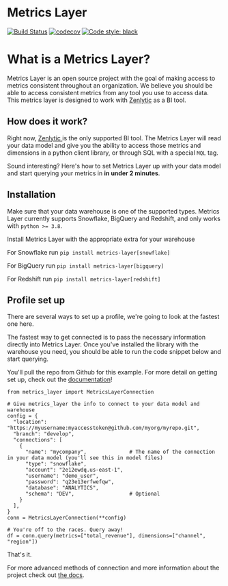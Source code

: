 # Metrics Layer

[![Build Status](https://app.travis-ci.com/Zenlytic/metrics_layer.svg?branch=master)](https://app.travis-ci.com/Zenlytic/metrics_layer)
[![codecov](https://codecov.io/gh/Zenlytic/metrics_layer/branch/master/graph/badge.svg?token=7JA6PKNV57)](https://codecov.io/gh/Zenlytic/metrics_layer)
[![Code style: black](https://img.shields.io/badge/code%20style-black-000000.svg)](https://github.com/psf/black)

# What is a Metrics Layer?

Metrics Layer is an open source project with the goal of making access to metrics consistent throughout an organization. We believe you should be able to access consistent metrics from any tool you use to access data. This metrics layer is designed to work with [Zenlytic](https://zenlytic.com) as a BI tool. 

## How does it work?

Right now, [Zenlytic ](https://zenlytic.com) is the only supported BI tool. The Metrics Layer will read your data model and give you the ability to access those metrics and dimensions in a python client library, or through SQL with a special `MQL` tag.

Sound interesting? Here's how to set Metrics Layer up with your data model and start querying your metrics in **in under 2 minutes**.

## Installation

Make sure that your data warehouse is one of the supported types. Metrics Layer currently supports Snowflake, BigQuery and Redshift, and only works with `python >= 3.8`.

Install Metrics Layer with the appropriate extra for your warehouse

For Snowflake run `pip install metrics-layer[snowflake]`

For BigQuery run `pip install metrics-layer[bigquery]`

For Redshift run `pip install metrics-layer[redshift]`


## Profile set up

There are several ways to set up a profile, we're going to look at the fastest one here.

The fastest way to get connected is to pass the necessary information directly into Metrics Layer. Once you've installed the library with the warehouse you need, you should be able to run the code snippet below and start querying.

You'll pull the repo from Github for this example. For more detail on getting set up, check out the [documentation](https://docs.zenlytic.com)!


```
from metrics_layer import MetricsLayerConnection

# Give metrics_layer the info to connect to your data model and warehouse
config = {
  "location": "https://myusername:myaccesstoken@github.com/myorg/myrepo.git",
  "branch": "develop",
  "connections": [
    {
      "name": "mycompany",              # The name of the connection in your data model (you'll see this in model files)
      "type": "snowflake",
      "account": "2e12ewdq.us-east-1",
      "username": "demo_user",
      "password": "q23e13erfwefqw",
      "database": "ANALYTICS",
      "schema": "DEV",                  # Optional
    }
  ],
}
conn = MetricsLayerConnection(**config)

# You're off to the races. Query away!
df = conn.query(metrics=["total_revenue"], dimensions=["channel", "region"])
```

That's it.

For more advanced methods of connection and more information about the project check out [the docs](https://docs.zenlytic.com).
